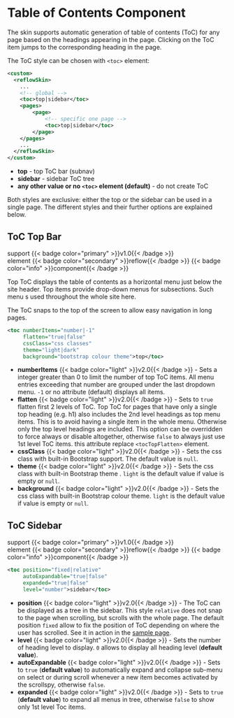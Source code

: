 # Table of Contents Component

The skin supports automatic generation of table of contents (ToC) for any page based on the headings appearing in the page. Clicking on the ToC item jumps to the corresponding heading in the page.

The ToC style can be chosen with `<toc>` element:

```xml
<custom>
  <reflowSkin>
    ...
    <!-- global -->
    <toc>top|sidebar</toc>
    <pages>
        <page>
            <!-- specific one page -->
            <toc>top|sidebar</toc>
        </page>
    </pages>
    ...
  </reflowSkin>
</custom>
```

- **top** - top ToC bar (subnav)
- **sidebar** - sidebar ToC tree
- **any other value or no `<toc>` element (default)** - do not create ToC

Both styles are exclusive: either the top or the sidebar can be used in a single page. The
different styles and their further options are explained below.

## ToC Top Bar

support {{< badge color="primary" >}}v1.0{{< /badge >}} <br/>
element {{< badge color="secondary" >}}reflow{{< /badge >}} {{< badge color="info" >}}component{{< /badge >}}

Top ToC displays the table of contents as a horizontal menu just below the site header. Top items provide drop-down menus for subsections. Such menu s used throughout the whole site here.

The ToC snaps to the top of the screen to allow easy navigation in long pages.

```xml
<toc numberItems="number|-1"
     flatten="true|false"
     cssClass="css classes"
     theme="light|dark"
     background="bootstrap colour theme">top</toc>
```

- **numberItems** {{< badge color="light" >}}v2.0{{< /badge >}} -  Sets a integer greater than 0 to limit the number of top ToC items. All menu entries exceeding that number are grouped under the last dropdown menu. `-1` or no attribute (default) displays all items.
- **flatten** {{< badge color="light" >}}v2.0{{< /badge >}} - Sets to `true` flatten first 2 levels of ToC. Top ToC for pages that have only a single top heading (e.g. h1) also includes the 2nd level headings as top menu items. This is to avoid having a single item in the whole menu. Otherwise only the top level headings are included. This option can be overridden to force always or disable altogether, otherwise `false` to always just use 1st level ToC items. this attribute replace `<tocTopFlatten>` element.
- **cssClass** {{< badge color="light" >}}v2.0{{< /badge >}} - Sets the css class with built-in Bootstrap support. The default value is `null`.
- **theme** {{< badge color="light" >}}v2.0{{< /badge >}} - Sets the css class with built-in Bootstrap theme . `light` is the default value if value is empty or `null`.
- **background** {{< badge color="light" >}}v2.0{{< /badge >}} - Sets the css class with built-in Bootstrap colour theme. `light` is the default value if value is empty or `null`.

## ToC Sidebar

support {{< badge color="primary" >}}v1.0{{< /badge >}} <br/>
element {{< badge color="secondary" >}}reflow{{< /badge >}} {{< badge color="info" >}}component{{< /badge >}}

```xml
<toc position="fixed|relative"
     autoExpandable="true|false"
     expanded="true|false"
     level="number">sidebar</toc>
```

- **position** {{< badge color="light" >}}v2.0{{< /badge >}} - The ToC can be displayed as a tree in the sidebar. This style `relative` does not snap to the page when scrolling, but scrolls with the whole page. The default position `fixed` allow to fix the position of ToC depending on where the user has scrolled. See it in action in the [sample page][toc-sidebar].
- **level** {{< badge color="light" >}}v2.0{{< /badge >}} - Sets the number of heading level to display. `0` allows to display all heading level (**default value**).
- **autoExpandable** {{< badge color="light" >}}v2.0{{< /badge >}} - Sets to `true` (**default value**) to automatically expand and collapse sub-menu on select or during scroll whenever a new item becomes activated by the scrollspy, otherwise `false`.
- **expanded** {{< badge color="light" >}}v2.0{{< /badge >}} - Sets to `true` (**default value**) to expand all menus in tree, otherwise `false` to show only 1st level Toc items.

[toc-sidebar]: test/toc-sidebar.html

